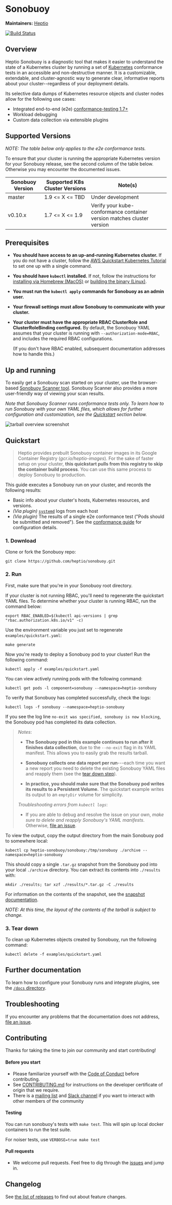 # Sonobuoy

**Maintainers:** [Heptio][0]

[![Build Status][1]][2]


## Overview

Heptio Sonobuoy is a diagnostic tool that makes it easier to understand the state of a Kubernetes cluster by running a set of [Kubernetes][3] conformance tests in an accessible and non-destructive manner. It is a customizable, extendable, and cluster-agnostic way to generate clear, informative reports about your cluster--regardless of your deployment details.

Its selective data dumps of Kubernetes resource objects and cluster nodes allow for the following use cases:

* Integrated end-to-end (e2e) [conformance-testing 1.7+][13]
* Workload debugging
* Custom data collection via extensible plugins

## Supported Versions

*NOTE: The table below only applies to the e2e conformance tests.*

To ensure that your cluster is running the appropriate Kubernetes version for your Sonobuoy release, see the second column of the table below. Otherwise you may encounter the documented issues.

| Sonobuoy Version | Supported K8s Cluster Versions | Note(s) |
|---|---|---|
| master | 1.9 <= X <= TBD | Under development |
| v0.10.x | 1.7 <= X <= 1.9 | Verify your kube-conformance container version matches cluster version |

## Prerequisites

* **You should have access to an up-and-running Kubernetes cluster.** If you do not have a cluster, follow the [AWS Quickstart Kubernetes Tutorial][5] to set one up with a single command.

* **You should have `kubectl` installed.** If not, follow the instructions for [installing via Homebrew (MacOS)][6] or [building the binary (Linux)][7].

* **You must run the `kubectl apply` commands for Sonobuoy as an admin user.**

* **Your firewall settings must allow Sonobuoy to communicate with your cluster.**

* **Your cluster must have the appropriate RBAC ClusterRole and ClusterRoleBinding configured.** By default, the Sonobuoy YAML assumes that your cluster is running with `--authorization-mode=RBAC`, and includes the required RBAC configurations.

  (If you don't have RBAC enabled, subsequent documentation addresses how to handle this.)

## Up and running

To easily get a Sonobuoy scan started on your cluster, use the browser-based [Sonobuoy Scanner tool][18]. Sonobuoy Scanner also provides a more user-friendly way of viewing your scan results.

*Note that Sonobuoy Scanner runs conformance tests only. To learn how to run Sonobuoy with your own YAML files, which allows for further configuration and customization, see the [Quickstart][19] section below.*

![tarball overview screenshot][20]


## Quickstart

> Heptio provides prebuilt Sonobuoy container images in its Google Container Registry (*gcr.io/heptio-images*). For the sake of faster setup on your cluster, **this quickstart pulls from this registry to skip the container build process**. You can use this same process to deploy Sonobuoy to production.


This guide executes a Sonobuoy run on your cluster, and records the following results:
* Basic info about your cluster's hosts, Kubernetes resources, and versions.
* *(Via plugin)* [`systemd`][14] logs from each host
* *(Via plugin)* The results of a single e2e conformance test ("Pods should be submitted and removed"). See the [conformance guide][13] for configuration details.

### 1. Download
Clone or fork the Sonobuoy repo:
```
git clone https://github.com/heptio/sonobuoy.git
```

### 2. Run

First, make sure that you're in your Sonobuoy root directory.

If your cluster is not running RBAC, you'll need to regenerate the quickstart YAML files. To determine whether your cluster is running RBAC, run the command below:

```
export RBAC_ENABLED=$(kubectl api-versions | grep "rbac.authorization.k8s.io/v1" -c)
```

Use the environment variable you just set to regenerate `examples/quickstart.yaml`:

```
make generate
```

Now you're ready to deploy a Sonobuoy pod to your cluster! Run the following command:
```
kubectl apply -f examples/quickstart.yaml
```

You can view actively running pods with the following command:
```
kubectl get pods -l component=sonobuoy --namespace=heptio-sonobuoy
```

To verify that Sonobuoy has completed successfully, check the logs:
```
kubectl logs -f sonobuoy --namespace=heptio-sonobuoy
```
If you see the log line `no-exit was specified, sonobuoy is now blocking`, the Sonobuoy pod has completed its data collection.

> *Notes*:
>
> * **The Sonobuoy pod in this example continues to run after it finishes data collection**, due to the `--no-exit` flag in its YAML manifest. This allows you to easily grab the results tarball.
>
> * **Sonobuoy collects one data report per run**---each time you want a new report you need to delete the existing Sonobuoy YAML files and reapply them (see the [tear down step][15]).
>
> * **In practice, you should make sure that the Sonobuoy pod writes its results to a Persistent Volume.** The quickstart example writes its output to an `emptyDir` volume for simplicity.
>
> *Troubleshooting errors from `kubectl logs`*:
>  * If you are able to debug and resolve the issue on your own, *make sure to delete and reapply Sonobuoy's YAML manifests*. Otherwise, [file an issue][10].
>

To view the output, copy the output directory from the main Sonobuoy pod to somewhere local:
```
kubectl cp heptio-sonobuoy/sonobuoy:/tmp/sonobuoy ./archive --namespace=heptio-sonobuoy
```

This should copy a single `.tar.gz` snapshot from the Sonobuoy pod into your local `./archive` directory. You can extract its contents into `./results` with:
```
mkdir ./results; tar xzf ./results/*.tar.gz -C ./results
```

For information on the contents of the snapshot, see the [snapshot documentation](docs/snapshot.md).

*NOTE: At this time, the layout of the contents of the tarball is subject to change.*

### 3. Tear down

To clean up Kubernetes objects created by Sonobuoy, run the following command:
```
kubectl delete -f examples/quickstart.yaml
```

## Further documentation

 To learn how to configure your Sonobuoy runs and integrate plugins, see the [`/docs` directory][9].

## Troubleshooting

If you encounter any problems that the documentation does not address, [file an issue][10].

## Contributing

Thanks for taking the time to join our community and start contributing!

#### Before you start

* Please familiarize yourself with the [Code of
Conduct][12] before contributing.
* See [CONTRIBUTING.md][11] for instructions on the
developer certificate of origin that we require.
* There is a [mailing list][16] and [Slack channel][17] if you want to interact with
other members of the community

#### Testing

You can run sonobuoy's tests with `make test`. This will spin up local docker
containers to run the test suite.

For noiser tests, use `VERBOSE=true make test`

#### Pull requests

* We welcome pull requests. Feel free to dig through the [issues][10] and jump in.

## Changelog

See [the list of releases](https://github.com/heptio/sonobuoy/releases) to find out about feature changes.

[0]: https://github.com/heptio
[1]: https://jenkins.i.heptio.com/buildStatus/icon?job=sonobuoy-deployer
[2]: https://jenkins.i.heptio.com/job/sonobuoy-deployer/
[3]: https://github.com/kubernetes/kubernetes
[5]: http://docs.heptio.com/content/tutorials/aws-cloudformation-k8s.html
[6]: https://kubernetes.io/docs/tasks/tools/install-kubectl/#install-with-homebrew-on-macos
[7]: https://kubernetes.io/docs/tasks/tools/install-kubectl/#tabset-1
[8]: https://kubernetes.io/docs/tasks/configure-pod-container/configure-persistent-volume-storage/
[9]: /docs
[10]: https://github.com/heptio/sonobuoy/issues
[11]: /CONTRIBUTING.md
[12]: /CODE_OF_CONDUCT.md
[13]: /docs/conformance-testing.md
[14]: https://github.com/systemd/systemd
[15]: #3-tear-down
[16]: https://groups.google.com/forum/#!forum/heptio-sonobuoy
[17]: https://kubernetes.slack.com/messages/sonobuoy
[18]: https://scanner.heptio.com/
[19]: #quickstart
[20]: docs/img/scanner.png
